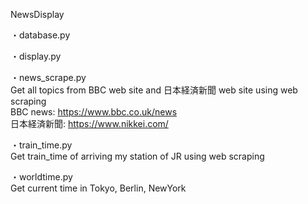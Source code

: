 NewsDisplay

・database.py

・display.py

・news_scrape.py  
Get all topics from BBC web site and 日本経済新聞 web site using web scraping  
BBC news: https://www.bbc.co.uk/news  
日本経済新聞: https://www.nikkei.com/  


・train_time.py  
Get train_time of arriving my station of JR using web scraping


・worldtime.py  
Get current time in Tokyo, Berlin, NewYork
